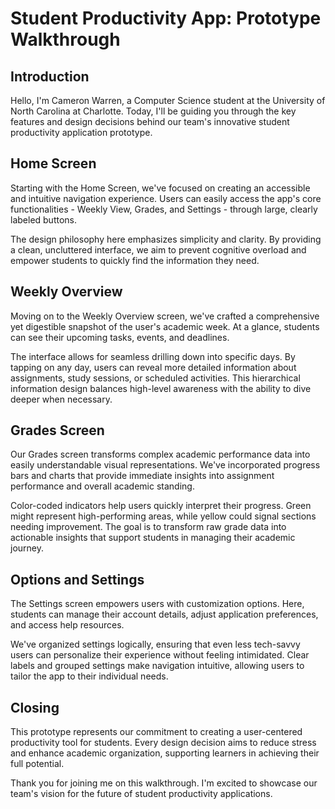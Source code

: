 # Student Productivity App: Prototype Walkthrough

## Introduction
Hello, I'm Cameron Warren, a Computer Science student at the University of North Carolina at Charlotte. Today, I'll be guiding you through the key features and design decisions behind our team's innovative student productivity application prototype.

## Home Screen
Starting with the Home Screen, we've focused on creating an accessible and intuitive navigation experience. Users can easily access the app's core functionalities - Weekly View, Grades, and Settings - through large, clearly labeled buttons. 

The design philosophy here emphasizes simplicity and clarity. By providing a clean, uncluttered interface, we aim to prevent cognitive overload and empower students to quickly find the information they need.

## Weekly Overview
Moving on to the Weekly Overview screen, we've crafted a comprehensive yet digestible snapshot of the user's academic week. At a glance, students can see their upcoming tasks, events, and deadlines.

The interface allows for seamless drilling down into specific days. By tapping on any day, users can reveal more detailed information about assignments, study sessions, or scheduled activities. This hierarchical information design balances high-level awareness with the ability to dive deeper when necessary.

## Grades Screen
Our Grades screen transforms complex academic performance data into easily understandable visual representations. We've incorporated progress bars and charts that provide immediate insights into assignment performance and overall academic standing.

Color-coded indicators help users quickly interpret their progress. Green might represent high-performing areas, while yellow could signal sections needing improvement. The goal is to transform raw grade data into actionable insights that support students in managing their academic journey.

## Options and Settings
The Settings screen empowers users with customization options. Here, students can manage their account details, adjust application preferences, and access help resources.

We've organized settings logically, ensuring that even less tech-savvy users can personalize their experience without feeling intimidated. Clear labels and grouped settings make navigation intuitive, allowing users to tailor the app to their individual needs.

## Closing
This prototype represents our commitment to creating a user-centered productivity tool for students. Every design decision aims to reduce stress and enhance academic organization, supporting learners in achieving their full potential.

Thank you for joining me on this walkthrough. I'm excited to showcase our team's vision for the future of student productivity applications.
